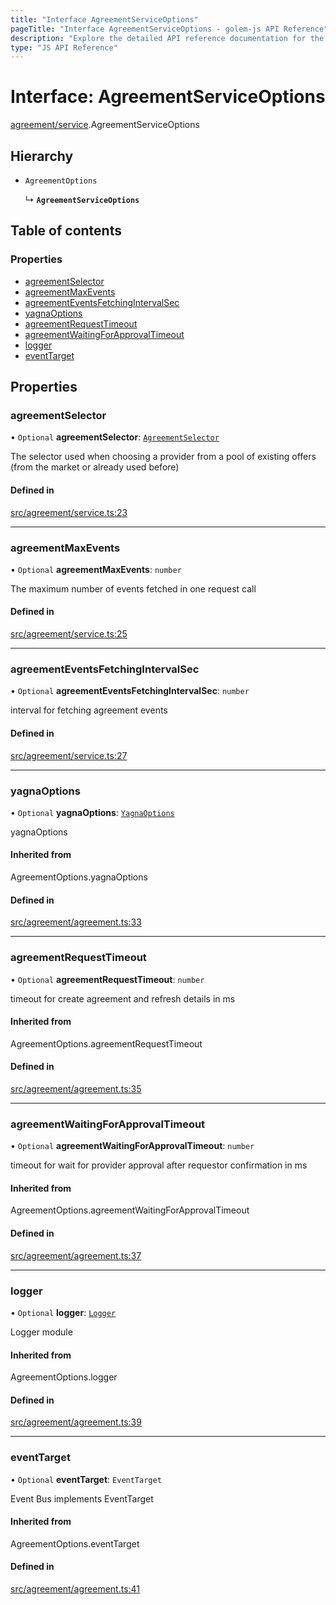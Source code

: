 ```yaml
---
title: "Interface AgreementServiceOptions"
pageTitle: "Interface AgreementServiceOptions - golem-js API Reference"
description: "Explore the detailed API reference documentation for the Interface AgreementServiceOptions within the golem-js SDK for the Golem Network."
type: "JS API Reference"
---
```

# Interface: AgreementServiceOptions

[agreement/service](../modules/agreement_service).AgreementServiceOptions

## Hierarchy

- `AgreementOptions`

  ↳ **`AgreementServiceOptions`**

## Table of contents

### Properties

- [agreementSelector](agreement_service.AgreementServiceOptions#agreementselector)
- [agreementMaxEvents](agreement_service.AgreementServiceOptions#agreementmaxevents)
- [agreementEventsFetchingIntervalSec](agreement_service.AgreementServiceOptions#agreementeventsfetchingintervalsec)
- [yagnaOptions](agreement_service.AgreementServiceOptions#yagnaoptions)
- [agreementRequestTimeout](agreement_service.AgreementServiceOptions#agreementrequesttimeout)
- [agreementWaitingForApprovalTimeout](agreement_service.AgreementServiceOptions#agreementwaitingforapprovaltimeout)
- [logger](agreement_service.AgreementServiceOptions#logger)
- [eventTarget](agreement_service.AgreementServiceOptions#eventtarget)

## Properties

### agreementSelector

• `Optional` **agreementSelector**: [`AgreementSelector`](../modules/agreement_service#agreementselector)

The selector used when choosing a provider from a pool of existing offers (from the market or already used before)

#### Defined in

[src/agreement/service.ts:23](https://github.com/golemfactory/golem-js/blob/e7b6d14/src/agreement/service.ts#L23)

___

### agreementMaxEvents

• `Optional` **agreementMaxEvents**: `number`

The maximum number of events fetched in one request call

#### Defined in

[src/agreement/service.ts:25](https://github.com/golemfactory/golem-js/blob/e7b6d14/src/agreement/service.ts#L25)

___

### agreementEventsFetchingIntervalSec

• `Optional` **agreementEventsFetchingIntervalSec**: `number`

interval for fetching agreement events

#### Defined in

[src/agreement/service.ts:27](https://github.com/golemfactory/golem-js/blob/e7b6d14/src/agreement/service.ts#L27)

___

### yagnaOptions

• `Optional` **yagnaOptions**: [`YagnaOptions`](../modules/executor_executor#yagnaoptions)

yagnaOptions

#### Inherited from

AgreementOptions.yagnaOptions

#### Defined in

[src/agreement/agreement.ts:33](https://github.com/golemfactory/golem-js/blob/e7b6d14/src/agreement/agreement.ts#L33)

___

### agreementRequestTimeout

• `Optional` **agreementRequestTimeout**: `number`

timeout for create agreement and refresh details in ms

#### Inherited from

AgreementOptions.agreementRequestTimeout

#### Defined in

[src/agreement/agreement.ts:35](https://github.com/golemfactory/golem-js/blob/e7b6d14/src/agreement/agreement.ts#L35)

___

### agreementWaitingForApprovalTimeout

• `Optional` **agreementWaitingForApprovalTimeout**: `number`

timeout for wait for provider approval after requestor confirmation in ms

#### Inherited from

AgreementOptions.agreementWaitingForApprovalTimeout

#### Defined in

[src/agreement/agreement.ts:37](https://github.com/golemfactory/golem-js/blob/e7b6d14/src/agreement/agreement.ts#L37)

___

### logger

• `Optional` **logger**: [`Logger`](utils_logger_logger.Logger)

Logger module

#### Inherited from

AgreementOptions.logger

#### Defined in

[src/agreement/agreement.ts:39](https://github.com/golemfactory/golem-js/blob/e7b6d14/src/agreement/agreement.ts#L39)

___

### eventTarget

• `Optional` **eventTarget**: `EventTarget`

Event Bus implements EventTarget

#### Inherited from

AgreementOptions.eventTarget

#### Defined in

[src/agreement/agreement.ts:41](https://github.com/golemfactory/golem-js/blob/e7b6d14/src/agreement/agreement.ts#L41)
